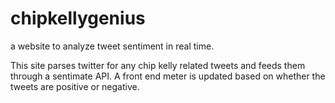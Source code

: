 # chipkellygenius
a website to analyze tweet sentiment in real time.

This site parses twitter for any chip kelly related tweets and feeds them through a sentimate API. A front end meter is updated based on whether the tweets are positive or negative. 
